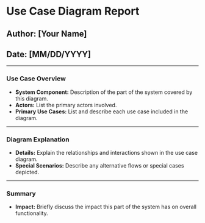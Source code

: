 # Use Case Diagram Report

## Author: [Your Name]
## Date: [MM/DD/YYYY]

---

### Use Case Overview
- **System Component:** Description of the part of the system covered by this diagram.
- **Actors:** List the primary actors involved.
- **Primary Use Cases:** List and describe each use case included in the diagram.

---

### Diagram Explanation
- **Details:** Explain the relationships and interactions shown in the use case diagram.
- **Special Scenarios:** Describe any alternative flows or special cases depicted.

---

### Summary
- **Impact:** Briefly discuss the impact this part of the system has on overall functionality.
